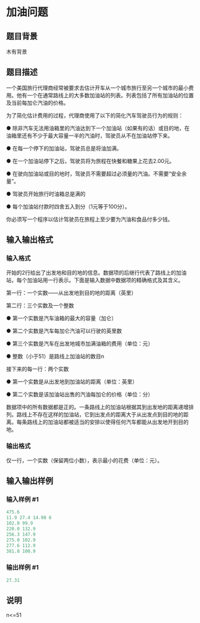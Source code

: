 # 加油问题

## 题目背景

木有背景

## 题目描述

一个美国旅行代理商经常被要求去估计开车从一个城市旅行至另一个城市的最小费用。他有一个在通常路线上的大多数加油站的列表。列表包括了所有加油站的位置及当前每加仑汽油的价格。

为了简化估计费用的过程，代理商使用了以下的简化汽车驾驶员行为的规则：

● 除非汽车无法用油箱里的汽油达到下一个加油站（如果有的话）或目的地，在油箱里还有不少于最大容量一半的汽油时，驾驶员从不在加油站停下来。

● 在每一个停下的加油站，驾驶员总是将油加满。

● 在一个加油站停下之后，驾驶员将为旅程在快餐和糖果上花去2.00元。

● 在驶向加油站或目的地时，驾驶员不需要超过必须量的汽油。不需要“安全余量”。

● 驾驶员开始旅行时油箱总是满的

● 每个加油站付款时四舍五入到分（1元等于100分）。

你必须写一个程序以估计驾驶员在旅程上至少要为汽油和食品付多少钱。

## 输入输出格式

### 输入格式

开始的2行给出了出发地和目的地的信息。数据项的后继行代表了路线上的加油站，每个加油站用一行表示。下面是输入数据中数据项的精确格式及其含义。

第一行：一个实数——从出发地到目的地的距离（英里）

第二行：三个实数及一个整数

● 第一个实数是汽车油箱的最大的容量（加仑）

● 第二个实数是汽车每加仑汽油可以行驶的英里数

● 第三个实数是汽车在出发地城市加满油箱的费用（单位：元）

● 整数（小于51）是路线上加油站的数目n

接下来的每一行：两个实数

● 第一个实数是从出发地到加油站的距离（单位：英里）

● 第二个实数是该加油站出售的汽油每加仑的价格（单位：分）

数据项中的所有数据都是正的。一条路线上的加油站根据其到出发地的距离递增排列。路线上不存在这样的加油站，它到出发点的距离大于从出发点到目的地的距离。每条路线上的加油站都被适当的安排以使得任何汽车都能从出发地开到目的地。

### 输出格式

仅一行，一个实数（保留两位小数），表示最小的花费（单位：元）。

## 输入输出样例

### 输入样例 #1

```cpp
475.6
11.9 27.4 14.98 6
102.0 99.9
220.0 132.9
256.3 147.9
275.0 102.9
277.6 112.9
381.8 100.9
```


### 输出样例 #1

```cpp
27.31
```


## 说明

n<=51

